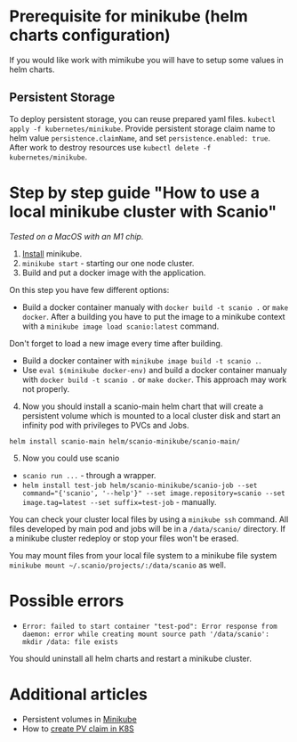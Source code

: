 
# Prerequisite for minikube (helm charts configuration)
If you would like work with mimikube you will have to setup some values in helm charts.

## Persistent Storage
To deploy persistent storage, you can reuse prepared yaml files. `kubectl apply -f kubernetes/minikube`.
Provide persistent storage claim name to helm value `persistence.claimName`, and set `persistence.enabled: true`.
After work to destroy resources use `kubectl delete -f kubernetes/minikube`.

# Step by step guide "How to use a local minikube cluster with Scanio"
*Tested on a MacOS with an M1 chip.*

1. [Install](https://minikube.sigs.k8s.io/docs/start/) minikube.
2. ```minikube start``` - starting our one node cluster.
3. Build and put a docker image with the application.

On this step you have few different options:
- Build a docker container manualy with ```docker build -t scanio .``` or ```make docker```. After a building you have to put the image to a minikube context with a ```minikube image load scanio:latest``` command. 

Don't forget to load a new image every time after building. 
- Build a docker container with ```minikube image build -t scanio .```.
- Use ```eval $(minikube docker-env)``` and build a docker container manualy with ```docker build -t scanio .``` or ```make docker```. This approach may work not properly.

4. Now you should install a scanio-main helm chart that will create a persistent volume which is mounted to a local cluster disk and start an infinity pod with privileges to PVCs and Jobs.

```helm install scanio-main helm/scanio-minikube/scanio-main/```

5. Now you could use scanio 
- ```scanio run ...``` - through a wrapper.
- ```helm install test-job helm/scanio-minikube/scanio-job --set command="{'scanio', '--help'}" --set image.repository=scanio --set image.tag=latest --set suffix=test-job``` - manually.

You can check your cluster local files by using a ```minikube ssh``` command. All files developed by main pod and jobs will be in a ```/data/scanio/``` directory. If a minikube cluster redeploy or stop your files won't be erased.

You may mount files from your local file system to a minikube file system ```minikube mount ~/.scanio/projects/:/data/scanio``` as well.

# Possible errors
- ```Error: failed to start container "test-pod": Error response from daemon: error while creating mount source path '/data/scanio': mkdir /data: file exists```

You should uninstall all helm charts and restart a minikube cluster.

# Additional articles
- Persistent volumes in [Minikube](https://minikube.sigs.k8s.io/docs/handbook/persistent_volumes/)
- How to [create PV claim in K8S](https://kubernetes.io/docs/tasks/configure-pod-container/configure-persistent-volume-storage/)